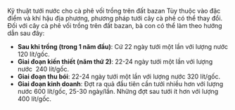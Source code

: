 Kỹ thuật tưới nước cho cà phê vối trồng trên đất bazan
Tùy thuộc vào đặc điểm và khí hậu địa phương, phương pháp tưới cây cà phê có thể thay đổi. Đối với cây cà phê vối trồng trên đất bazan, bà con có thể làm theo hướng dẫn sau đây:

* **Sau khi trồng (trong 1 năm đầu)**: Cứ 22 ngày tưới một lần với lượng nước 120 lít/gốc.
* **Giai đoạn kiến thiết (năm thứ 2)**: 22-24 ngày tưới một lần với lượng nước  240 lít/gốc.
* **Giai đoạn thu bói**: 22-24 ngày tưới một lần với lượng nước 320 lít/gốc.
* **Giai đoạn kinh doanh**: Đợt ra quả đầu tiên cần tưới nhiều hơn với lượng nước 600 lít/gốc, 25-30 ngày/lần. Những đợt sau tưới ít hơn với lượng 400 lít/gốc.
